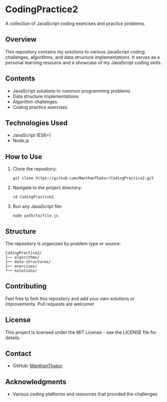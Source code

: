# CodingPractice2

A collection of JavaScript coding exercises and practice problems.

## Overview

This repository contains my solutions to various JavaScript coding challenges, algorithms, and data structure implementations. It serves as a personal learning resource and a showcase of my JavaScript coding skills.

## Contents

- JavaScript solutions to common programming problems
- Data structure implementations
- Algorithm challenges
- Coding practice exercises

## Technologies Used

- JavaScript (ES6+)
- Node.js

## How to Use

1. Clone the repository:

   ```
   git clone https://github.com/ManthanThakor/CodingPractice2.git
   ```

2. Navigate to the project directory:

   ```
   cd CodingPractice2
   ```

3. Run any JavaScript file:
   ```
   node path/to/file.js
   ```

## Structure

The repository is organized by problem type or source:

```
CodingPractice2/
├── algorithms/
├── data-structures/
├── exercises/
└── solutions/
```

## Contributing

Feel free to fork this repository and add your own solutions or improvements. Pull requests are welcome!

## License

This project is licensed under the MIT License - see the LICENSE file for details.

## Contact

- GitHub: [ManthanThakor](https://github.com/ManthanThakor)

## Acknowledgments

- Various coding platforms and resources that provided the challenges

